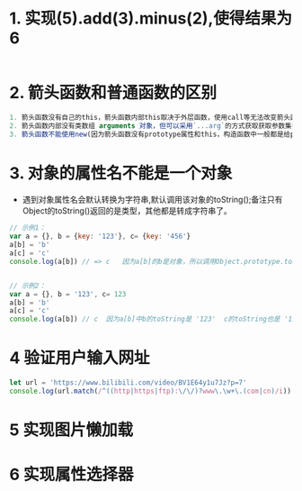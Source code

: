 # 1. 实现(5).add(3).minus(2),使得结果为6
```js

```

# 2. 箭头函数和普通函数的区别
```js
1. 箭头函数没有自己的this，箭头函数内部this取决于外层函数，使用call等无法改变箭头函数的内部this指向
2. 箭头函数内部没有类数组 arguments 对象，但可以采用`...arg`的方式获取获取参数集合
3. 箭头函数不能使用new(因为箭头函数没有prototype属性和this，构造函数中一般都是给prototype添加实例公共的方法和属性)
```

# 3. 对象的属性名不能是一个对象
+ 遇到对象属性名会默认转换为字符串,默认调用该对象的toString();备注只有Object的toString()返回的是类型，其他都是转成字符串了。

```js
// 示例1：
var a = {}, b = {key: '123'}, c= {key: '456'}
a[b] = 'b'
a[c] = 'c'
console.log(a[b]) // => c   因为a[b]的b是对象，所以调用Object.prototype.toString(),返回的是"[object ,Object]"


// 示例2：
var a = {}, b = '123', c= 123
a[b] = 'b'
a[c] = 'c'
console.log(a[b]) // c  因为a[b]中b的toString是 '123'  c的toString也是 '123'
```

# 4 验证用户输入网址
```js
let url = 'https://www.bilibili.com/video/BV1E64y1u7Jz?p=7'
console.log(url.match(/^((http|https|ftp):\/\/)?www\.\w+\.(com|cn)/i))
```

# 5 实现图片懒加载


# 6 实现属性选择器
